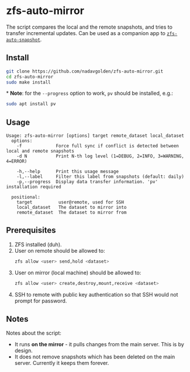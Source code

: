 # zfs-auto-mirror
The script compares the local and the remote snapshots, and tries to transfer incremental updates. Can be used as a companion app to [`zfs-auto-snapshot`](https://github.com/zfsonlinux/zfs-auto-snapshot).

## Install
```bash
git clone https://github.com/nadavgolden/zfs-auto-mirror.git
cd zfs-auto-mirror
sudo make install
```

\* **Note**: for the `--progress` option to work, `pv` should be installed, e.g.:
```bash
sudo apt install pv
```

## Usage
```
Usage: zfs-auto-mirror [options] target remote_dataset local_dataset
  options:
    -f             Force full sync if conflict is detected between local and remote snapshots
    -d N           Print N-th log level (1=DEBUG, 2=INFO, 3=WARNING, 4=ERROR)

    -h,--help      Print this usage message
    -l,--label     Filter this label from snapshots (default: daily)
    -p,--progress  Display data transfer information. 'pv' installation required
  
  positional:
    target          user@remote, used for SSH
    local_dataset   The dataset to mirror into
    remote_dataset  The dataset to mirror from
```

## Prerequisites
1. ZFS installed (duh).
2. User on remote should be allowed to:
    ```bash
    zfs allow <user> send,hold <dataset>
    ```
3. User on mirror (local machine) should be allowed to:
    ```bash
    zfs allow <user> create,destroy,mount,receive <dataset>
    ```
4. SSH to remote with public key authentication so that SSH would not prompt for password.

## Notes
Notes about the script:
- It runs **on the mirror** - it pulls changes from the main server. This is by design.
- It does not remove snapshots which has been deleted on the main server. Currently it keeps them forever.
